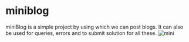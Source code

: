 # miniblog
miniBlog is a simple project by using which we can post blogs. It can also be used for queries, errors and to submit solution for all these.
![mini](https://user-images.githubusercontent.com/80665433/129484692-a9d233a0-d30c-4dd6-8813-a2c89b99586a.JPG)
